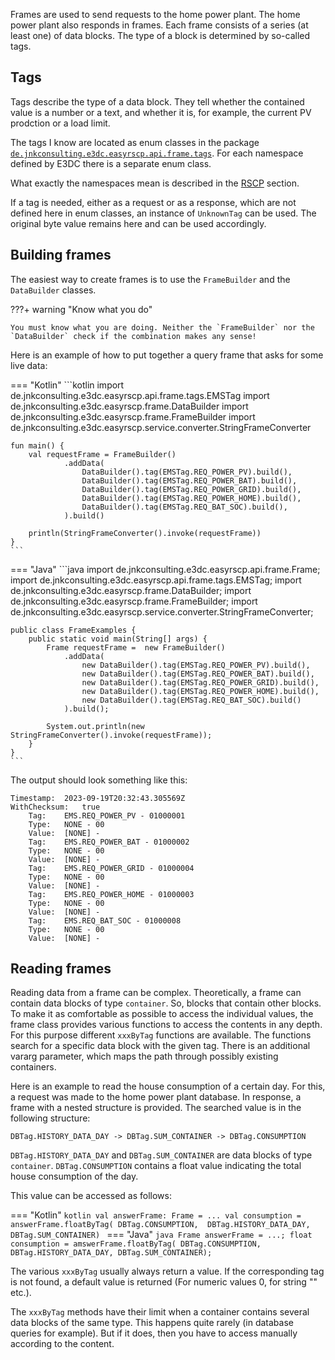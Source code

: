 Frames are used to send requests to the home power plant. The home power plant also responds in frames. 
Each frame consists of a series (at least one) of data blocks. The type of a block is determined by so-called tags.

## Tags
Tags describe the type of a data block. They tell whether the contained value is a number or a text, and whether it is, for example, the current PV prodction or a load limit.

The tags I know are located as enum classes in the package [`de.jnkconsulting.e3dc.easyrscp.api.frame.tags`](../kdoc/easy-rscp/de.jnkconsulting.e3dc.easyrscp.api.frame.tags/index.html). 
For each namespace defined by E3DC there is a separate enum class.

What exactly the namespaces mean is described in the [RSCP](../rscp/basic-rscp.md) section.

If a tag is needed, either as a request or as a response, which are not defined here in enum classes, an instance of `UnknownTag` can be used. 
The original byte value remains here and can be used accordingly.

## Building frames
The easiest way to create frames is to use the `FrameBuilder` and the `DataBuilder` classes.

???+ warning "Know what you do"

    You must know what you are doing. Neither the `FrameBuilder` nor the `DataBuilder` check if the combination makes any sense!

Here is an example of how to put together a query frame that asks for some live data:

=== "Kotlin"
    ```kotlin
    import de.jnkconsulting.e3dc.easyrscp.api.frame.tags.EMSTag
    import de.jnkconsulting.e3dc.easyrscp.frame.DataBuilder
    import de.jnkconsulting.e3dc.easyrscp.frame.FrameBuilder
    import de.jnkconsulting.e3dc.easyrscp.service.converter.StringFrameConverter
    
    fun main() {
        val requestFrame = FrameBuilder()
                .addData(
                    DataBuilder().tag(EMSTag.REQ_POWER_PV).build(),
                    DataBuilder().tag(EMSTag.REQ_POWER_BAT).build(),
                    DataBuilder().tag(EMSTag.REQ_POWER_GRID).build(),
                    DataBuilder().tag(EMSTag.REQ_POWER_HOME).build(),
                    DataBuilder().tag(EMSTag.REQ_BAT_SOC).build(),
                ).build()
    
        println(StringFrameConverter().invoke(requestFrame))
    }
    ```
=== "Java"
    ```java
    import de.jnkconsulting.e3dc.easyrscp.api.frame.Frame;
    import de.jnkconsulting.e3dc.easyrscp.api.frame.tags.EMSTag;
    import de.jnkconsulting.e3dc.easyrscp.frame.DataBuilder;
    import de.jnkconsulting.e3dc.easyrscp.frame.FrameBuilder;
    import de.jnkconsulting.e3dc.easyrscp.service.converter.StringFrameConverter;
    
    public class FrameExamples {
        public static void main(String[] args) {
            Frame requestFrame =  new FrameBuilder()
                .addData(
                    new DataBuilder().tag(EMSTag.REQ_POWER_PV).build(),
                    new DataBuilder().tag(EMSTag.REQ_POWER_BAT).build(),
                    new DataBuilder().tag(EMSTag.REQ_POWER_GRID).build(),
                    new DataBuilder().tag(EMSTag.REQ_POWER_HOME).build(),
                    new DataBuilder().tag(EMSTag.REQ_BAT_SOC).build()
                ).build();
    
            System.out.println(new StringFrameConverter().invoke(requestFrame));
        }
    }
    ```

The output should look something like this:

```text
Timestamp:	2023-09-19T20:32:43.305569Z
WithChecksum:	true
	Tag:	EMS.REQ_POWER_PV - 01000001
	Type:	NONE - 00
	Value:	[NONE] - 
	Tag:	EMS.REQ_POWER_BAT - 01000002
	Type:	NONE - 00
	Value:	[NONE] - 
	Tag:	EMS.REQ_POWER_GRID - 01000004
	Type:	NONE - 00
	Value:	[NONE] - 
	Tag:	EMS.REQ_POWER_HOME - 01000003
	Type:	NONE - 00
	Value:	[NONE] - 
	Tag:	EMS.REQ_BAT_SOC - 01000008
	Type:	NONE - 00
	Value:	[NONE] - 
```

## Reading frames
Reading data from a frame can be complex. Theoretically, a frame can contain data blocks of type `container`. So, blocks that contain other blocks.
To make it as comfortable as possible to access the individual values, the frame class provides various functions to access the contents in any depth.
For this purpose different `xxxByTag` functions are available. The functions search for a specific data block with the given tag. There is an additional vararg parameter,
which maps the path through possibly existing containers.

Here is an example to read the house consumption of a certain day. For this, a request was made to the home power plant database.
In response, a frame with a nested structure is provided. The searched value is in the following structure:

```text
DBTag.HISTORY_DATA_DAY -> DBTag.SUM_CONTAINER -> DBTag.CONSUMPTION
```
`DBTag.HISTORY_DATA_DAY` and `DBTag.SUM_CONTAINER` are data blocks of type `container`. `DBTag.CONSUMPTION` contains a float value indicating the total house consumption of the day.

This value can be accessed as follows:

=== "Kotlin"
    ```kotlin
    val answerFrame: Frame = ...
    val consumption = answerFrame.floatByTag(
            DBTag.CONSUMPTION, 
            DBTag.HISTORY_DATA_DAY, DBTag.SUM_CONTAINER)
    ```
=== "Java"
    ```java
    Frame answerFrame = ...;
    float consumption = amswerFrame.floatByTag(
            DBTag.CONSUMPTION, 
            DBTag.HISTORY_DATA_DAY, DBTag.SUM_CONTAINER);
    ```

The various `xxxByTag` usually always return a value. If the corresponding tag is not found, a default value is returned (For numeric values 0, for string "" etc.).

The `xxxByTag` methods have their limit when a container contains several data blocks of the same type. This happens quite rarely (in database queries for example). But if it does, then you have to access manually according to the content.
